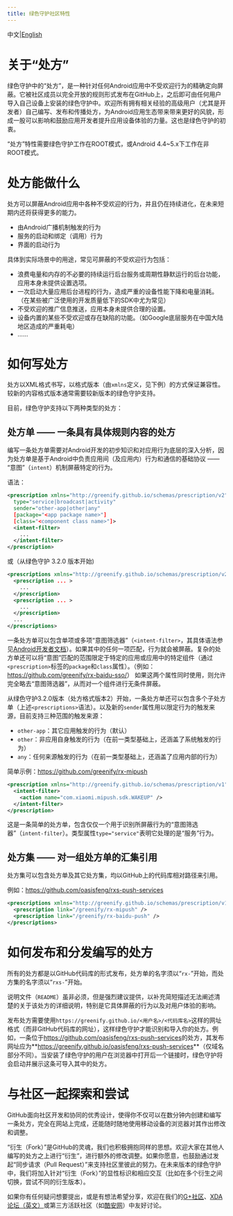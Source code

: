 ```yaml
---
title: 绿色守护社区特性
---
```

中文|[English](/README.md)

# 关于“处方”

绿色守护中的“处方”，是一种针对任何Android应用中不受欢迎行为的精确定向屏蔽。它被社区成员以完全开放的规则形式发布在GitHub上，之后即可由任何用户导入自己设备上安装的绿色守护中。欢迎所有拥有相关经验的高级用户（尤其是开发者）自己编写、发布和传播处方，为Android应用生态带来带来更好的风貌，形成一股可以影响和鼓励应用开发者提升应用设备体验的力量。这也是绿色守护的初衷。

“处方”特性需要绿色守护工作在ROOT模式，或Android 4.4~5.x下工作在非ROOT模式。

# 处方能做什么

处方可以屏蔽Android应用中各种不受欢迎的行为，并且仍在持续进化，在未来短期内还将获得更多的能力。

* 由Android广播机制触发的行为
* 服务的启动和绑定（调用）行为
* 界面的启动行为

具体到实际场景中的用途，常见可屏蔽的不受欢迎行为包括：

* 浪费电量和内存的不必要的持续运行后台服务或周期性静默运行的后台功能，应用本身未提供设置选项。
* 一次启动大量应用后台进程的行为，造成严重的设备性能下降和电量消耗。（在某些被广泛使用的开发质量低下的SDK中尤为常见）
* 不受欢迎的推广信息推送，应用本身未提供合理的设置。
* 设备内置的某些不受欢迎或存在缺陷的功能。（如Google底层服务在中国大陆地区造成的严重耗电）
* ……

# 如何写处方

处方以XML格式书写，以格式版本（由`xmlns`定义，见下例）的方式保证兼容性。较新的内容格式版本通常需要较新版本的绿色守护支持。

目前，绿色守护支持以下两种类型的处方：

## 处方单 —— 一条具有具体规则内容的处方

编写一条处方单需要对Android开发的初步知识和对应用行为底层的深入分析，因为处方单是基于Android中负责应用间（及应用内）行为和通信的基础协议 —— “意图”（`intent`）机制屏蔽特定的行为。

语法：

```xml
<prescription xmlns="http://greenify.github.io/schemas/prescription/v2"
  type="service|broadcast|activity"
  sender="other-app|other|any"
  [package="<app package name>"]
  [class="<component class name>"]>
  <intent-filter>
    ...
  </intent-filter>
</prescription>
```

或（从绿色守护 3.2.0 版本开始)
  
```xml
<prescriptions xmlns="http://greenify.github.io/schemas/prescription/v2">
  <prescription ... >
    ...
  </prescription>
  <prescription ... >
    ...
  </prescription>
  ...
</prescriptions>
```

一条处方单可以包含单项或多项“意图筛选器”（`<intent-filter>`，其具体语法参见[Android开发者文档](https://developer.android.com/guide/topics/manifest/intent-filter-element.html)）。如果其中的任何一项匹配，行为就会被屏蔽。复杂的处方单还可以将“意图”匹配的范围限定于特定的应用或应用中的特定组件（通过`<prescription>`标签的`package`和`class`属性）。（例如：<https://github.com/greenify/rx-baidu-sso/>） 如果这两个属性同时使用，则允许完全略去“意图筛选器”，从而对一个组件进行无条件屏蔽。

从绿色守护3.2.0版本（处方格式版本2）开始，一条处方单还可以包含多个子处方单（上述`<prescriptions>`语法）。以及新的`sender`属性用以限定行为的触发来源，目前支持三种范围的触发来源：

* `other-app`：其它应用触发的行为（默认）
* `other`：非应用自身触发的行为（在前一类型基础上，还涵盖了系统触发的行为）
* `any`：任何来源触发的行为（在前一类型基础上，还涵盖了应用内部的行为）

简单示例：<https://github.com/greenify/rx-mipush>

```xml
<prescription xmlns="http://greenify.github.io/schemas/prescription/v1" type="service">
  <intent-filter>
    <action name="com.xiaomi.mipush.sdk.WAKEUP" />
  </intent-filter>
</prescription>
```

这是一条简单的处方单，包含仅仅一个用于识别所屏蔽行为的“意图筛选器”（`intent-filter`）。类型属性`type="service"`表明它处理的是“服务”行为。

## 处方集 —— 对一组处方单的汇集引用

处方集可以包含处方单及其它处方集，均以GitHub上的代码库相对路径来引用。

例如：<https://github.com/oasisfeng/rxs-push-services>

```xml
<prescriptions xmlns="http://greenify.github.io/schemas/prescription/v1">
  <prescription link="/greenify/rx-mipush" />
  <prescription link="/greenify/rx-baidu-push" />
</prescriptions>
```

# 如何发布和分发编写的处方

所有的处方都是以GitHub代码库的形式发布，处方单的名字须以“`rx-`”开始，而处方集的名字须以“`rxs-`”开始。

说明文件（`README`）虽非必须，但是强烈建议提供，以补充简短描述无法阐述清楚的关于该处方的详细说明，特别是它具体屏蔽的行为以及对用户体验的影响。

发布处方需要使用`https://greenify.github.io/<用户名>/<代码库名>`这样的网址格式（而非GitHub代码库的网址），这样绿色守护才能识别和导入你的处方。例如，一条位于<https://github.com/oasisfeng/rxs-push-services>的处方，其发布网址应为**<https://greenify.github.io/oasisfeng/rxs-push-services>**（仅域名部分不同）。当安装了绿色守护的用户在浏览器中打开后一个链接时，绿色守护将会启动并展示这条可导入其中的处方。

# 与社区一起探索和尝试

GitHub面向社区开发和协同的优秀设计，使得你不仅可以在数分钟内创建和编写一条处方，完全在网站上完成，还能随时随地使用移动设备的浏览器对其作出修改和调整。

“衍生（Fork）”是GitHub的灵魂，我们也积极拥抱同样的思想。欢迎大家在其他人编写的处方之上进行“衍生”，进行额外的修改调整。如果你愿意，也鼓励通过发起“同步请求（Pull Request）”来支持社区里彼此的努力。在未来版本的绿色守护中，我们将加入针对“衍生（Fork）”的显性标识和相应交互（比如在多个衍生之间切换，尝试不同的衍生版本）。

如果你有任何疑问想要提出，或是有想法希望分享，欢迎在我们的[G+社区](https://plus.google.com/communities/103850238949791125024)、[XDA论坛（英文）](https://forum.xda-developers.com/apps/greenify)或第三方活跃社区（如[酷安网](http://www.coolapk.com/apk/com.oasisfeng.greenify)）中友好讨论。
